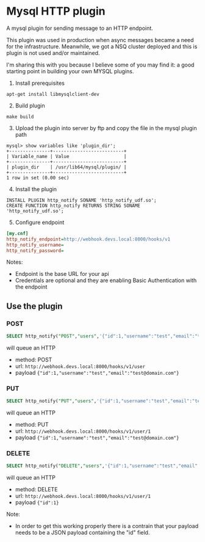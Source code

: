 # Mysql HTTP plugin
A mysql plugin for sending message to an HTTP endpoint.

This plugin was used in production when async messages became a need for the infrastructure. 
Meanwhile, we got a NSQ cluster deployed and this is plugin is not used and/or maintained.

I'm sharing this with you because I believe some of you may find it: a good starting point in building your own MYSQL plugins.

1. Install prerequisites
```
apt-get install libmysqlclient-dev
```
2. Build plugin
```
make build 
```

3. Upload the plugin into server by ftp and copy the file in the mysql plugin path
```mysql
mysql> show variables like 'plugin_dir';
+---------------+--------------------------+
| Variable_name | Value                    |
+---------------+--------------------------+
| plugin_dir    | /usr/lib64/mysql/plugin/ |
+---------------+--------------------------+
1 row in set (0.00 sec)
```

4. Install the plugin
```mysql
INSTALL PLUGIN http_notify SONAME 'http_notify_udf.so';
CREATE FUNCTION http_notify RETURNS STRING SONAME 'http_notify_udf.so';
```

5. Configure endpoint 
```ini
[my.cnf]
http_notify_endpoint=http://webhook.devs.local:8000/hooks/v1
http_notify_username=
http_notify_password=
```

Notes:
* Endpoint is the base URL for your api
* Credentials are optional and they are enabling Basic Authentication with the endpoint


## Use the plugin
### POST
```sql
SELECT http_notify("POST","users",'{"id":1,"username":"test","email":"test@domain.com"}')
```
will queue an HTTP 
* method: POST
* url:  `http://webhook.devs.local:8000/hooks/v1/user` 
* payload `{"id":1,"username":"test","email":"test@domain.com"}`

### PUT
```sql
SELECT http_notify("PUT","users",'{"id":1,"username":"test","email":"test@domain.com"}')
```
will queue an HTTP
* method: PUT
* url:  `http://webhook.devs.local:8000/hooks/v1/user/1`
* payload `{"id":1,"username":"test","email":"test@domain.com"}`

### DELETE
```sql
SELECT http_notify("DELETE","users",'{"id":1,"username":"test","email":"test@domain.com"}')
```
will queue an HTTP
* method: DELETE
* url:  `http://webhook.devs.local:8000/hooks/v1/user/1`
* payload `{"id":1}`

Note:
* In order to get this working properly there is a contrain that your payload needs to be a JSON payload containing the "id" field.

